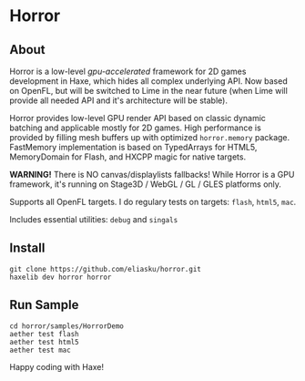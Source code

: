# Horror
## About

Horror is a low-level _gpu-accelerated_ framework for 2D games development in Haxe, which hides all complex underlying API. Now based on OpenFL, but will be switched to Lime in the near future (when Lime will provide all needed API and it's architecture will be stable).

Horror provides low-level GPU render API based on classic dynamic batching and applicable mostly for 2D games. High performance is provided by filling mesh buffers up with optimized `horror.memory` package. FastMemory implementation is based on TypedArrays for HTML5, MemoryDomain for Flash, and HXCPP magic for native targets. 

__WARNING!__ There is NO canvas/displaylists fallbacks! While Horror is a GPU framework, it's running on Stage3D / WebGL / GL / GLES platforms only.

Supports all OpenFL targets. I do regulary tests on targets: `flash`, `html5`, `mac`.

Includes essential utilities: `debug` and `singals`

## Install
```
git clone https://github.com/eliasku/horror.git
haxelib dev horror horror
```

## Run Sample
```
cd horror/samples/HorrorDemo
aether test flash
aether test html5
aether test mac
```

Happy coding with Haxe!
